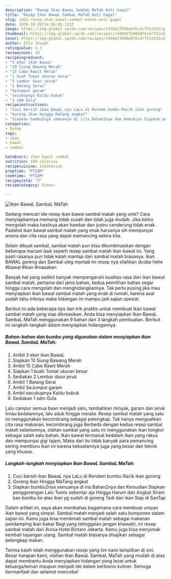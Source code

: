 ```yaml
---
description: "Resep Ikan BawaL SambaL MaTah Anti Gagal"
title: "Resep Ikan BawaL SambaL MaTah Anti Gagal"
slug: 3452-resep-ikan-bawal-sambal-matah-anti-gagal
date: 2020-10-20T14:56:05.113Z
image: https://img-global.cpcdn.com/recipes/c436627b98e8f6cd/751x532cq70/ikan-bawal-sambal-matah-foto-resep-utama.jpg
thumbnail: https://img-global.cpcdn.com/recipes/c436627b98e8f6cd/751x532cq70/ikan-bawal-sambal-matah-foto-resep-utama.jpg
cover: https://img-global.cpcdn.com/recipes/c436627b98e8f6cd/751x532cq70/ikan-bawal-sambal-matah-foto-resep-utama.jpg
author: Etta Joseph
ratingvalue: 4.3
reviewcount: 10
recipeingredient:
- "3 ekor ikan BawaL"
- "10 Siung Bawang Merah"
- "15 Cabe Rawit Merah"
- "1 buah Tomat ukuran besar"
- "2 Lembar daun jeruk"
- "1 Batang Serai"
- "SeJumput garam"
- "secukupnya Kaldu bubuk"
- "1 sdm Gula"
recipeinstructions:
- "Cuci bersih ikan BawaL nya LaLu di Rendam bumbu Racik ikan goreng"
- "Goreng Ikan Hingga MaTang angkat"
- "Siapkan bumbu2nya semuanya di iris Bahan2nya dan Kemudian Siapkan penggorengan Lalu Tumis sebentar aja Hingga Harum dan Angkat Siram kan bumbu ke atas ikan yg sudah di goreng Tadi dan ikan Siap di SanTap"
categories:
- Resep
tags:
- ikan
- bawal
- sambal

katakunci: ikan bawal sambal 
nutrition: 199 calories
recipecuisine: Indonesian
preptime: "PT18M"
cooktime: "PT32M"
recipeyield: "3"
recipecategory: Dinner

---
```



![Ikan BawaL SambaL MaTah](https://img-global.cpcdn.com/recipes/c436627b98e8f6cd/751x532cq70/ikan-bawal-sambal-matah-foto-resep-utama.jpg)

Sedang mencari ide resep ikan bawal sambal matah yang unik? Cara menyiapkannya memang tidak susah dan tidak juga mudah. Jika keliru mengolah maka hasilnya akan hambar dan justru cenderung tidak enak. Padahal ikan bawal sambal matah yang enak harusnya sih mempunyai aroma dan cita rasa yang dapat memancing selera kita.

Selain dibuat sambal, sambal matah pun bisa dikombinasikan dengan beberapa macam lauk seperti resep sambal matah ikan bawal ini. Yang pasti rasanya pun tidak kalah mantap dari sambal matah biasanya. Ikan BAWAL goreng dan Sambal uleg mantab ini resep nya silahkan dcoba hehe #bawal #ikan #masakan.

Banyak hal yang sedikit banyak mempengaruhi kualitas rasa dari ikan bawal sambal matah, pertama dari jenis bahan, kedua pemilihan bahan segar hingga cara mengolah dan menghidangkannya. Tak perlu pusing jika mau menyiapkan ikan bawal sambal matah yang enak di rumah, karena asal sudah tahu triknya maka hidangan ini mampu jadi sajian spesial.


Berikut ini ada beberapa tips dan trik praktis untuk membuat ikan bawal sambal matah yang siap dikreasikan. Anda bisa menyiapkan Ikan BawaL SambaL MaTah menggunakan 9 bahan dan 3 langkah pembuatan. Berikut ini langkah-langkah dalam menyiapkan hidangannya.

<!--inarticleads1-->

##### Bahan-bahan dan bumbu yang digunakan dalam menyiapkan Ikan BawaL SambaL MaTah:

1. Ambil 3 ekor ikan BawaL
1. Siapkan 10 Siung Bawang Merah
1. Ambil 15 Cabe Rawit Merah
1. Siapkan 1 buah Tomat ukuran besar
1. Sediakan 2 Lembar daun jeruk
1. Ambil 1 Batang Serai
1. Ambil SeJumput garam
1. Ambil secukupnya Kaldu bubuk
1. Sediakan 1 sdm Gula


Lalu campur semua baan menjadi satu, tambahkan minyak, garam dan jeruk limau kedalamnya, lalu aduk hingga merata. Resep sambal matah yang satu ini menggunakan kecombrang sebagai pelengkap. Tak hanya menguatkan cita rasa makanan, kecombrang juga Berbeda dengan kedua resep sambal matah sebelumnya, olahan sambal yang satu ini menggunakan ikan tongkol sebagai salah satu bahan. Ikan bawal termasuk kedalam ikan yang rakus dan mempunyai gigi tajam, Maka dari itu tidak banyak para pemancing sering memburu ikan ini karena kekuatannya juga yang besar dan teknik yang khusus. 

<!--inarticleads2-->

##### Langkah-langkah menyiapkan Ikan BawaL SambaL MaTah:

1. Cuci bersih ikan BawaL nya LaLu di Rendam bumbu Racik ikan goreng
1. Goreng Ikan Hingga MaTang angkat
1. Siapkan bumbu2nya semuanya di iris Bahan2nya dan Kemudian Siapkan penggorengan Lalu Tumis sebentar aja Hingga Harum dan Angkat Siram kan bumbu ke atas ikan yg sudah di goreng Tadi dan ikan Siap di SanTap


Dalam artikel ini, saya akan membahas bagaimana cara membuat umpan ikan bawal yang simpel. Sambal matah menjadi salah satu komponen dalam sajian ini. Kamu juga bisa menikmati sambal matah sebagai makanan pendamping ikan bakar Bagi yang tetinggalan jangan khawatir, ini resep sambal matah dari Arosa Hotel Bintaro Jakarta. Kamu juga bisa menyimak kembali tayangan ulang. Sambal matah biasanya disajikan sebagai pelengkap makan. 

Terima kasih telah menggunakan resep yang tim kami tampilkan di sini. Besar harapan kami, olahan Ikan BawaL SambaL MaTah yang mudah di atas dapat membantu Anda menyiapkan hidangan yang lezat untuk keluarga/teman maupun menjadi ide dalam berbisnis kuliner. Semoga bermanfaat dan selamat mencoba!
